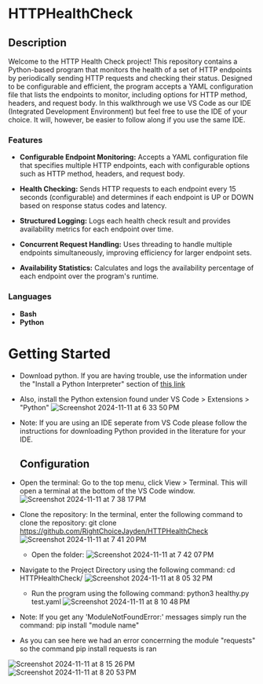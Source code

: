 # HTTPHealthCheck
## Description

Welcome to the HTTP Health Check project! This repository contains a Python-based program that monitors the health of a set of HTTP endpoints by periodically sending HTTP requests and checking their status. Designed to be configurable and efficient, the program accepts a YAML configuration file that lists the endpoints to monitor, including options for HTTP method, headers, and request body. In this walkthrough we use VS Code as our IDE (Integrated Development Environment) but feel free to use the IDE of your choice. It will, however, be easier to follow along if you use the same IDE.

</b>

### Features

- <b>Configurable Endpoint Monitoring:</b> Accepts a YAML configuration file that specifies multiple HTTP endpoints, each with configurable options such as HTTP method, headers, and request body.

- <b>Health Checking:</b> Sends HTTP requests to each endpoint every 15 seconds (configurable) and determines if each endpoint is UP or DOWN based on response status codes and latency.

- <b>Structured Logging:</b> Logs each health check result and provides availability metrics for each endpoint over time.

- <b>Concurrent Request Handling:</b> Uses threading to handle multiple endpoints simultaneously, improving efficiency for larger endpoint sets.

- <b>Availability Statistics:</b> Calculates and logs the availability percentage of each endpoint over the program's runtime.

</b>

### Languages

- <b>Bash</b>
- <b>Python</b>

# Getting Started

- Download python. If you are having trouble, use the information under the "Install a Python Interpreter" section of [this link](https://code.visualstudio.com/docs/python/python-tutorial)
- Also, install the Python extension found under VS Code > Extensions > "Python" ![Screenshot 2024-11-11 at 6 33 50 PM](https://github.com/user-attachments/assets/a162f272-9fc9-479d-b0b9-e046f6bc796b)

- Note: If you are using an IDE seperate from VS Code please follow the instructions for downloading Python provided in the literature for your IDE.

  ## Configuration
  
- Open the terminal: Go to the top menu, click View > Terminal. This will open a terminal at the bottom of the VS Code window.
![Screenshot 2024-11-11 at 7 38 17 PM](https://github.com/user-attachments/assets/c915b35b-bd00-421b-a1d8-ec4225c9aa16)

- Clone the repository: In the terminal, enter the following command to clone the repository: git clone https://github.com/RightChoiceJayden/HTTPHealthCheck
  ![Screenshot 2024-11-11 at 7 41 20 PM](https://github.com/user-attachments/assets/e9a7c23d-770b-4110-bff0-c1541ffbe2ca)
  - Open the folder:
 ![Screenshot 2024-11-11 at 7 42 07 PM](https://github.com/user-attachments/assets/b8c9f2e8-bb2f-455a-a80f-80f0b7c26b04)

- Navigate to the Project Directory using the following command: cd HTTPHealthCheck/
![Screenshot 2024-11-11 at 8 05 32 PM](https://github.com/user-attachments/assets/031b4208-9740-4454-b6a1-1d11263d540f)

  - Run the program using the following command: python3 healthy.py test.yaml
![Screenshot 2024-11-11 at 8 10 48 PM](https://github.com/user-attachments/assets/51552f00-d3f7-4bb1-a003-6c20a996c8ab)

- Note: If you get any 'ModuleNotFoundError:' messages simply run the command: pip install "module name"
- As you can see here we had an error concerrning the module "requests" so the command pip install requests is ran
  
![Screenshot 2024-11-11 at 8 15 26 PM](https://github.com/user-attachments/assets/e64988ee-8e86-41f1-8d62-adee8b330e37)
![Screenshot 2024-11-11 at 8 20 53 PM](https://github.com/user-attachments/assets/9b4b9115-3570-48d3-afc4-e30913158df8)

